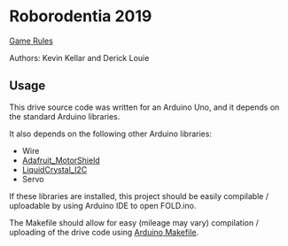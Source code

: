 # Roborodentia 2019

[Game Rules](https://docs.google.com/document/d/1yxtSJe29Ct2Tb8KmzMLPe1f2cj2fBtazdUNPZ5FT0Tg/edit)

Authors: Kevin Kellar and Derick Louie

## Usage

This drive source code was written for an Arduino Uno, and it depends on the standard Arduino libraries. 

It also depends on the following other Arduino libraries:
* Wire
* [Adafruit_MotorShield](https://github.com/adafruit/Adafruit_Motor_Shield_V2_Library)
* [LiquidCrystal_I2C](https://github.com/kkevlar/LiquidCrystal_I2C)
* Servo

If these libraries are installed, this project should be easily compilable / uploadable by using Arduino IDE to open FOLD.ino.

The Makefile should allow for easy (mileage may vary) compilation / uploading of the drive code using [Arduino Makefile](https://github.com/sudar/Arduino-Makefile).


